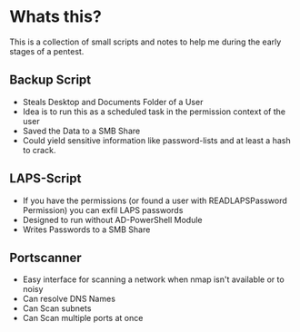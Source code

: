 # Whats this?

This is a collection of small scripts and notes to help me during the early stages of a pentest.

## Backup Script
- Steals Desktop and Documents Folder of a User
- Idea is to run this as a scheduled task in the permission context of the user
- Saved the Data to a SMB Share
- Could yield sensitive information like password-lists and at least a hash to crack.

## LAPS-Script
- If you have the permissions (or found a user with READLAPSPassword Permission) you can exfil LAPS passwords
- Designed to run without AD-PowerShell Module
- Writes Passwords to a SMB Share

## Portscanner
- Easy interface for scanning a network when nmap isn't available or to noisy
- Can resolve DNS Names
- Can Scan subnets
- Can Scan multiple ports at once

